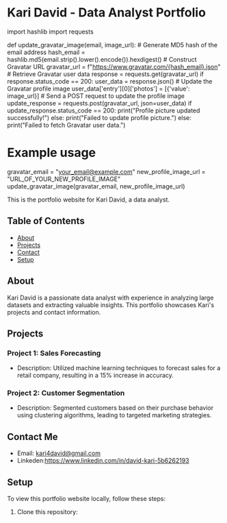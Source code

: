 # Kari David - Data Analyst Portfolio

import hashlib
import requests

def update_gravatar_image(email, image_url):
    # Generate MD5 hash of the email address
    hash_email = hashlib.md5(email.strip().lower().encode()).hexdigest()
    # Construct Gravatar URL
    gravatar_url = f"https://www.gravatar.com/{hash_email}.json"
    # Retrieve Gravatar user data
    response = requests.get(gravatar_url)
    if response.status_code == 200:
        user_data = response.json()
        # Update the Gravatar profile image
        user_data['entry'][0]['photos'] = [{'value': image_url}]
        # Send a POST request to update the profile image
        update_response = requests.post(gravatar_url, json=user_data)
        if update_response.status_code == 200:
            print("Profile picture updated successfully!")
        else:
            print("Failed to update profile picture.")
    else:
        print("Failed to fetch Gravatar user data.")

# Example usage
gravatar_email = "your_email@example.com"
new_profile_image_url = "URL_OF_YOUR_NEW_PROFILE_IMAGE"
update_gravatar_image(gravatar_email, new_profile_image_url)

This is the portfolio website for Kari David, a data analyst.

## Table of Contents

- [About](#about)
- [Projects](#projects)
- [Contact](#contact)
- [Setup](#setup)

## About

Kari David is a passionate data analyst with experience in analyzing large datasets and extracting valuable insights. This portfolio showcases Kari's projects and contact information.

## Projects

### Project 1: Sales Forecasting

- Description: Utilized machine learning techniques to forecast sales for a retail company, resulting in a 15% increase in accuracy.

### Project 2: Customer Segmentation

- Description: Segmented customers based on their purchase behavior using clustering algorithms, leading to targeted marketing strategies.

## Contact Me

- Email: kari4david@gmail.com
- Linkeden:https://www.linkedin.com/in/david-kari-5b6262193
  
## Setup

To view this portfolio website locally, follow these steps:

1. Clone this repository:
